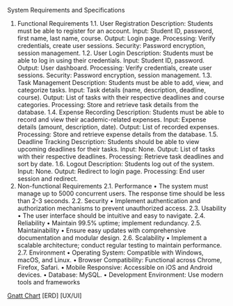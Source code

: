 System Requirements and Specifications
1. Functional Requirements
1.1. User Registration
Description: Students must be able to register for an account.
Input: Student ID, password, first name, last name, course.
Output: Login page.
Processing: Verify credentials, create user sessions.
Security: Password encryption, session management.
1.2. User Login
Description: Students must be able to log in using their credentials.
Input: Student ID, password.
Output: User dashboard.
Processing: Verify credentials, create user sessions.
Security: Password encryption, session management.
1.3. Task Management
Description: Students must be able to add, view, and categorize tasks.
Input: Task details (name, description, deadline, course).
Output: List of tasks with their respective deadlines and course categories.
Processing: Store and retrieve task details from the database.
1.4. Expense Recording
Description: Students must be able to record and view their academic-related expenses.
Input: Expense details (amount, description, date).
Output: List of recorded expenses.
Processing: Store and retrieve expense details from the database.
1.5. Deadline Tracking
Description: Students should be able to view upcoming deadlines for their tasks.
Input: None.
Output: List of tasks with their respective deadlines.
Processing: Retrieve task deadlines and sort by date.
1.6. Logout
Description: Students log out of the system.
Input: None.
Output: Redirect to login page.
Processing: End user session and redirect.
2. Non-functional Requirements
2.1. Performance
•	The system must manage up to 5000 concurrent users. The response time should be less than 2-3 seconds.
2.2. Security
•	Implement authentication and authorization mechanisms to prevent unauthorized access.
2.3. Usability
•	The user interface should be intuitive and easy to navigate.
2.4. Reliability
•	Maintain 99.5% uptime; implement redundancy.
2.5. Maintainability
•	Ensure easy updates with comprehensive documentation and modular design.
2.6. Scalability
•	Implement a scalable architecture; conduct regular testing to maintain performance.
2.7. Environment
•	Operating System: Compatible with Windows, macOS, and Linux.
•	Browser Compatibility: Functional across Chrome, Firefox, Safari.
•	Mobile Responsive: Accessible on iOS and Android devices.
•	Database: MySQL.
•	Development Environment: Use modern tools and frameworks

[Gnatt Chart](Gantt-Chart.xlsx)
[ERD]
[UX/UI]
